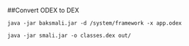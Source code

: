 ##Convert ODEX to DEX

```java -jar baksmali.jar -d /system/framework -x app.odex```

```java -jar smali.jar -o classes.dex out/```

